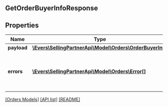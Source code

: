 ## GetOrderBuyerInfoResponse

## Properties

Name | Type | Description | Notes
------------ | ------------- | ------------- | -------------
**payload** | [**\Evers\SellingPartnerApi\Model\Orders\OrderBuyerInfo**](OrderBuyerInfo.md) |  | [optional]
**errors** | [**\Evers\SellingPartnerApi\Model\Orders\Error[]**](Error.md) | A list of error responses returned when a request is unsuccessful. | [optional]

[[Orders Models]](../) [[API list]](../../Api) [[README]](../../../README.md)
